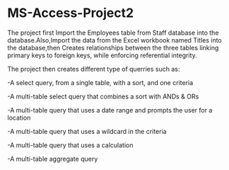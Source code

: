 # MS-Access-Project2

The project first Import the Employees table from Staff database into the database.Also,Import the data from the Excel workbook named Titles into the database,then 
Creates relationships between the three tables linking primary keys to foreign keys, while enforcing referential integrity.

The project then creates different type of querries such as:

-A select query, from a single table, with a sort, and one criteria

-A multi-table select query that combines a sort with ANDs & ORs

-A multi-table query that uses a date range and prompts the user for a location

-A multi-table query that uses a wildcard in the criteria

-A multi-table query that uses a calculation

-A multi-table aggregate query 


